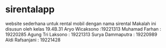 # sirentalapp
website sederhana untuk rental mobil dengan nama sirental
Makalah ini disusun oleh kelas 19.4B.31
Aryo Wicaksono		:19221313
Muhamad Farhan		: 19220285
Agung Tri Laksono		: 19221313
Surya Dammaputra		: 19220989
Aldi Rafsanjani			: 19221428


